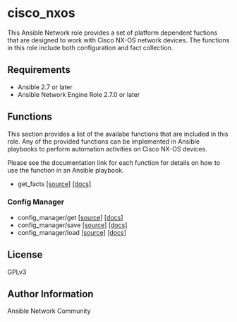 # cisco_nxos

This Ansible Network role provides a set of platform dependent fuctions that
are designed to work with Cisco NX-OS network devices. The functions in this role include both configuration and fact collection.

## Requirements

* Ansible 2.7 or later
* Ansible Network Engine Role 2.7.0 or later

## Functions

This section provides a list of the availabe functions that are included
in this role.  Any of the provided functions can be implemented in Ansible
playbooks to perform automation activities on Cisco NX-OS devices.

Please see the documentation link for each function for details on how to use
the function in an Ansible playbook.

* get_facts [[source]](https://github.com/ansible-network/cisco_nxos/blob/devel/tasks/get_facts.yaml) [[docs]](https://github.com/ansible-network/cisco_nxos/blob/devel/docs/get_facts.md)

### Config Manager

* config_manager/get [[source]](https://github.com/ansible-network/cisco_nxos/blob/devel/tasks/config_manager/get.yaml) [[docs]](https://github.com/ansible-network/cisco_nxos/blob/devel/docs/config_manager/get.md)
* config_manager/save [[source]](https://github.com/ansible-network/cisco_nxos/blob/devel/tasks/config_manager/save.yaml) [[docs]](https://github.com/ansible-network/cisco_nxos/blob/devel/docs/config_manager/save.md)
* config_manager/load [[source]](https://github.com/ansible-network/cisco_nxos/blob/devel/tasks/config_manager/load.yaml) [[docs]](https://github.com/ansible-network/cisco_nxos/blob/devel/docs/config_manager/load.md)

## License

GPLv3

## Author Information

Ansible Network Community
